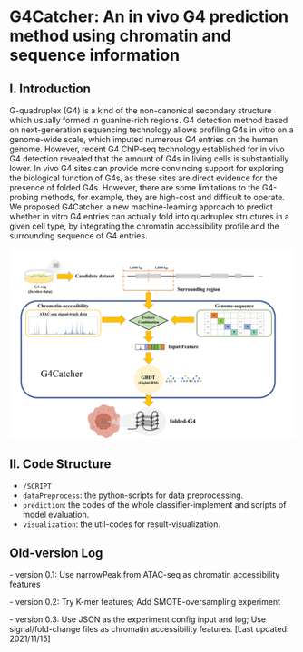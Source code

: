 # G4Catcher: An in vivo G4 prediction method using chromatin and sequence information

## I. Introduction

G-quadruplex (G4) is a kind of the non-canonical secondary structure which usually formed in guanine-rich regions. G4 detection method based on next-generation sequencing technology allows profiling G4s in vitro on a genome-wide scale, which imputed numerous G4 entries on the human genome. However, recent G4 ChIP-seq technology established for in vivo G4 detection revealed that the amount of G4s in living cells is substantially lower. In vivo G4 sites can provide more convincing support for exploring the biological function of G4s, as these sites are direct evidence for the presence of folded G4s. However, there are some limitations to the G4-probing methods, for example, they are high-cost and difficult to operate. We proposed G4Catcher, a new machine-learning approach to predict whether in vitro G4 entries can actually fold into quadruplex structures in a given cell type, by integrating the chromatin accessibility profile and the surrounding sequence of G4 entries.

<img src="./suppl-pics/fig1.png" alt="fig1" style="zoom:80%;" />

## II. Code Structure

-  `/SCRIPT`
  - `dataPreprocess`: the python-scripts for data preprocessing.
  - `prediction`: the codes of the whole classifier-implement and scripts of model evaluation.
  - `visualization`: the util-codes for result-visualization.


## Old-version Log

\- version 0.1: Use narrowPeak from ATAC-seq as chromatin accessibility features

\- version 0.2: Try K-mer features; Add SMOTE-oversampling experiment

\- version 0.3:  Use JSON as the experiment config input and log; Use signal/fold-change files as chromatin accessibility features. [Last updated: 2021/11/15]

